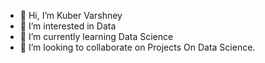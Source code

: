 - 👋 Hi, I’m Kuber Varshney
- 👀 I’m interested in Data
- 🌱 I’m currently learning Data Science
- 💞️ I’m looking to collaborate on Projects On Data Science.

<!---
kubercodes/kubercodes is a ✨ special ✨ repository because its `README.md` (this file) appears on your GitHub profile.
You can click the Preview link to take a look at your changes.
--->
